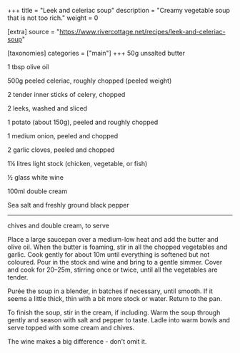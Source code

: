 +++
title = "Leek and celeriac soup"
description = "Creamy vegetable soup that is not too rich."
weight = 0

[extra]
source = "https://www.rivercottage.net/recipes/leek-and-celeriac-soup"

[taxonomies]
categories = ["main"]
+++
50g unsalted butter

1 tbsp olive oil

500g peeled celeriac, roughly chopped (peeled weight)

2 tender inner sticks of celery, chopped

2 leeks, washed and sliced

1 potato (about 150g), peeled and roughly chopped

1 medium onion, peeled and chopped

2 garlic cloves, peeled and chopped

1¼ litres light stock (chicken, vegetable, or fish)

½ glass white wine

100ml double cream

Sea salt and freshly ground black pepper

---

chives and double cream, to serve
<!-- sep -->
Place a large saucepan over a medium-low heat and add the butter and olive oil.
When the butter is foaming, stir in all the chopped vegetables and garlic.
Cook gently for about 10m until everything is softened but not coloured.
Pour in the stock and wine and bring to a gentle simmer.
Cover and cook for 20–25m, stirring once or twice, until all the vegetables are tender.

Purée the soup in a blender, in batches if necessary, until smooth.
If it seems a little thick, thin with a bit more stock or water.
Return to the pan.

To finish the soup, stir in the cream, if including.
Warm the soup through gently and season with salt and pepper to taste.
Ladle into warm bowls and serve topped with some cream and chives.
<!-- sep -->
The wine makes a big difference - don't omit it.
